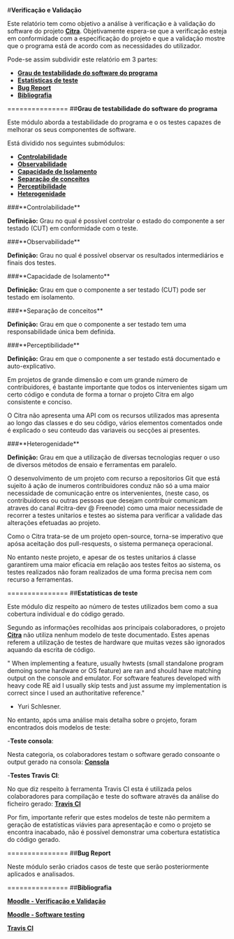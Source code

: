 #**Verificação e Validação**

Este relatório tem como objetivo a análise à verificação e à validação do software do projeto **[Citra](http://citra-emu.org/)**. Objetivamente espera-se que a verificação esteja em conformidade com a especificação do projeto e que a validação mostre que o programa está de acordo com as necessidades do utilizador.

Pode-se assim subdividir este relatório em 3 partes:
- [**Grau de testabilidade do software do programa**](#modulo1)
- [**Estatísticas de teste**](#modulo2)
- [**Bug Report**](#modulo3)
- [**Bibliografia**](#modulo4)

===============
<a name="modulo1"/>
##**Grau de testabilidade do software do programa**

Este módulo aborda a testabilidade do programa e o os testes capazes de melhorar os seus componentes de software.

Está dividido nos seguintes submódulos:
- [**Controlabilidade**](#controlabilidade)
- [**Observabilidade**](#observabilidade)
- [**Capacidade de Isolamento**](#isolamento)
- [**Separação de conceitos**](#sep_conceitos)
- [**Perceptibilidade**](#perceptibilidade)
- [**Heterogenidade**](#heterogenidade)

<a name="controlabilidade"/>
###**Controlabilidade**

**Definição:** Grau no qual é possível controlar o estado do componente a ser testado (CUT) em conformidade com o teste.

<a name="observabilidade"/>
###**Observabilidade**

**Definição:** Grau no qual é possível observar os resultados intermediários e finais dos testes.

<a name="isolamento"/>
###**Capacidade de Isolamento**

**Definição:** Grau em que o componente a ser testado (CUT) pode ser testado em isolamento.

<a name="sep_conceitos"/>
###**Separação de conceitos**

**Definição:** Grau em que o componente a ser testado tem uma responsabilidade única bem definida.

<a name="perceptibilidade"/>
###**Perceptibilidade** 

**Definição:** Grau em que o componente a ser testado está documentado e auto-explicativo.

Em projetos de grande dimensão e com um grande número de contribuidores, é bastante importante que todos os intervenientes
sigam um certo código e conduta de forma a tornar o projeto Citra em algo consistente e conciso.

O Citra não apresenta uma API com os recursos utilizados mas apresenta ao longo das classes e do seu código,
vários elementos comentados onde é explicado o seu conteudo das variaveis ou secções ai presentes. 

<a name="heterogenidade"/>
###**Heterogenidade** 

**Definição:** Grau em que a utilização de diversas tecnologias requer o uso de diversos métodos de ensaio e ferramentas em paralelo.

O desenvolvimento de um projeto com recurso a repositorios Git que está sujeito á ação de inumeros
contribuidores conduz não só a uma maior necessidade de comunicação entre os intervenientes, (neste caso,
os contribuidores ou outras pessoas que desejam contribuir comunicam atraves do canal #citra-dev @ Freenode)
como uma maior necessidade de recorrer a testes unitarios e testes ao sistema para verificar a validade das
alterações efetuadas ao projeto. 

Como o Citra trata-se de um projeto open-source, torna-se imperativo que apósa aceitação dos pull-resquests,
 o sistema permaneça operacional.
 
No entanto neste projeto, e apesar de os testes unitarios á classe garantirem uma maior eficacia em relação aos testes feitos
ao sistema, os testes realizados não foram realizados de uma forma precisa nem com recurso a ferramentas.


===============
<a name="modulo2"/>
##**Estatísticas de teste**

Este módulo diz respeito ao número de testes utilizados bem como a sua cobertura individual e do código gerado.

Segundo as informações recolhidas aos principais colaboradores, o projeto **[Citra](http://citra-emu.org/)** não utiliza nenhum modelo de teste documentado. Estes apenas referem a utilização de testes de hardware que muitas vezes são ignorados aquando da escrita de código.

" When implementing a feature, usually hwtests (small standalone program demoing some hardware or OS feature) are ran and should have matching output on the console and emulator. For software features developed with heavy code RE aid I usually skip tests and just assume my implementation is correct since I used an authoritative reference." 

 - Yuri Schlesner.

No entanto, após uma análise mais detalha sobre o projeto, foram encontrados dois modelos de teste:

-**Teste consola**:

Nesta categoria, os colaboradores testam o software gerado consoante o output gerado na consola: **[Consola](https://ci.appveyor.com/project/bunnei/citra/build/1.0.2169#L7)**

-**Testes Travis CI**:

No que diz respeito à ferramenta Travis CI esta é utilizada pelos colaboradores para compilação e teste do software através da análise do ficheiro gerado:
**[Travis CI](https://travis-ci.org/citra-emu/citra)**

Por fim, importante referir que estes modelos de teste não permitem a geração de estatísticas viávies para apresentação e como o projeto se encontra inacabado, não é possível demonstrar uma cobertura estatística do código gerado.

===============
<a name="modulo3"/>
##**Bug Report**

Neste módulo serão criados casos de teste que serão posteriormente aplicados e analisados.


===============
<a name="modulo4"/>
##**Bibliografia**

**[Moodle - Verificação e Validação](http://moodle.up.pt/pluginfile.php/74998/mod_resource/content/2/ESOF-VV%20-%20Part%20I.pdf)**

**[Moodle - Software testing](http://moodle.up.pt/pluginfile.php/74998/mod_resource/content/2/ESOF-VV%20-%20Part%20I.pdf)**

**[Travis CI](https://en.wikipedia.org/wiki/Travis_CI)**
